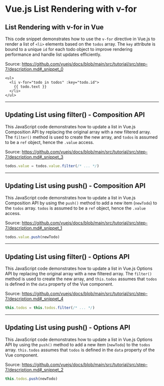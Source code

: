 # Vue.js List Rendering with v-for

## List Rendering with v-for in Vue

This code snippet demonstrates how to use the `v-for` directive in Vue.js to render a list of `<li>` elements based on the `todos` array.  The `key` attribute is bound to a unique `id` for each todo object to improve rendering performance and handle list updates efficiently.

Source: https://github.com/vuejs/docs/blob/main/src/tutorial/src/step-7/description.md#_snippet_0

```vue-html
<ul>
  <li v-for="todo in todos" :key="todo.id">
    {{ todo.text }}
  </li>
</ul>
```

---

## Updating List using filter() - Composition API

This JavaScript code demonstrates how to update a list in Vue.js Composition API by replacing the original array with a new filtered array. The `filter()` method is used to create the new array, and `todos` is assumed to be a `ref` object, hence the `.value` access.

Source: https://github.com/vuejs/docs/blob/main/src/tutorial/src/step-7/description.md#_snippet_3

```js
todos.value = todos.value.filter(/* ... */)
```

---

## Updating List using push() - Composition API

This JavaScript code demonstrates how to update a list in Vue.js Composition API by using the `push()` method to add a new item (`newTodo`) to the `todos` array.  `todos` is assumed to be a `ref` object, hence the `.value` access.

Source: https://github.com/vuejs/docs/blob/main/src/tutorial/src/step-7/description.md#_snippet_1

```js
todos.value.push(newTodo)
```

---

## Updating List using filter() - Options API

This JavaScript code demonstrates how to update a list in Vue.js Options API by replacing the original array with a new filtered array. The `filter()` method is used to create the new array, and `this.todos` assumes that `todos` is defined in the `data` property of the Vue component.

Source: https://github.com/vuejs/docs/blob/main/src/tutorial/src/step-7/description.md#_snippet_4

```js
this.todos = this.todos.filter(/* ... */)
```

---

## Updating List using push() - Options API

This JavaScript code demonstrates how to update a list in Vue.js Options API by using the `push()` method to add a new item (`newTodo`) to the `todos` array.  `this.todos` assumes that `todos` is defined in the `data` property of the Vue component.

Source: https://github.com/vuejs/docs/blob/main/src/tutorial/src/step-7/description.md#_snippet_2

```js
this.todos.push(newTodo)
```

